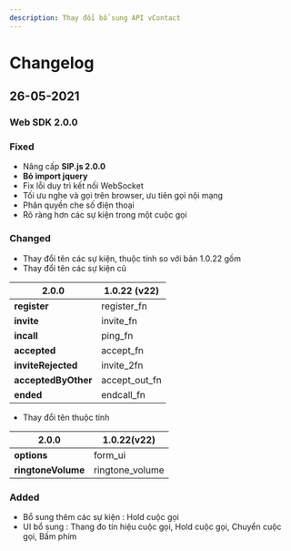 ```yaml
---
description: Thay đổi bổ sung API vContact
---
```


# Changelog

## 26-05-2021

### Web SDK 2.0.0

### Fixed

* Nâng cấp **SIP.js 2.0.0**
* **Bỏ import jquery**
* Fix lỗi duy trì kết nối WebSocket
* Tối ưu nghe và gọi trên browser, ưu tiên gọi nội mạng
* Phân quyền che số điện thoại
* Rõ ràng hơn các sự kiện trong một cuộc gọi

### Changed

* Thay đổi tên các sự kiện, thuộc tính so với bản 1.0.22 gồm&#x20;
* Thay đổi tên các sự kiện cũ

| 2.0.0               | 1.0.22 (v22)    |
| ------------------- | --------------- |
| **register**        | register\_fn    |
| **invite**          | invite\_fn      |
| **incall**          | ping\_fn        |
| **accepted**        | accept\_fn      |
| **inviteRejected**  | invite\_2fn     |
| **acceptedByOther** | accept\_out\_fn |
| **ended**           | endcall\_fn     |

* Thay đổi tên thuộc tính

| 2.0.0              | 1.0.22(v22)      |
| ------------------ | ---------------- |
| **options**        | form\_ui         |
| **ringtoneVolume** | ringtone\_volume |

### Added

* Bổ sung thêm các sự kiện : Hold cuộc gọi
* UI bổ sung : Thang đo tín hiệu cuộc gọi, Hold cuộc gọi, Chuyển cuộc gọi, Bấm phím

